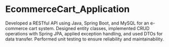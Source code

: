 # EcommerceCart_Application
Developed a RESTful API using Java, Spring Boot, and MySQL for an e-commerce cart system. Designed entity classes, implemented CRUD operations with Spring JPA, applied exception handling, and used DTOs for data transfer. Performed unit testing to ensure reliability and maintainability.
